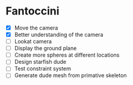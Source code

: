 # Fantoccini

- [x] Move the camera
- [x] Better understanding of the camera
- [ ] Lookat camera
- [ ] Display the ground plane
- [ ] Create more spheres at different locations
- [ ] Design starfish dude
- [ ] Test constraint system
- [ ] Generate dude mesh from primative skeleton
